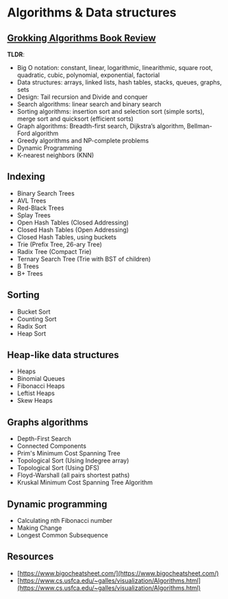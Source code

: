 # Algorithms & Data structures

## [Grokking Algorithms Book Review](https://docs.tlaurens.xyz/books/grokking-algorithms)

**TLDR**:

- Big O notation: constant, linear, logarithmic, linearithmic, square root, quadratic, cubic, polynomial, exponential, factorial
- Data structures: arrays, linked lists, hash tables, stacks, queues, graphs, sets
- Design: Tail recursion and Divide and conquer
- Search algorithms: linear search and binary search
- Sorting algorithms: insertion sort and selection sort \(simple sorts\), merge sort and quicksort \(efficient sorts\)
- Graph algorithms: Breadth-first search, Dijkstra’s algorithm, Bellman-Ford algorithm
- Greedy algorithms and NP-complete problems
- Dynamic Programming
- K-nearest neighbors \(KNN\)

## Indexing

- Binary Search Trees
- AVL Trees
- Red-Black Trees
- Splay Trees
- Open Hash Tables \(Closed Addressing\)
- Closed Hash Tables \(Open Addressing\)
- Closed Hash Tables, using buckets
- Trie \(Prefix Tree, 26-ary Tree\)
- Radix Tree \(Compact Trie\)
- Ternary Search Tree \(Trie with BST of children\)
- B Trees
- B+ Trees

## Sorting

- Bucket Sort
- Counting Sort
- Radix Sort
- Heap Sort

## Heap-like data structures

- Heaps
- Binomial Queues
- Fibonacci Heaps
- Leftist Heaps
- Skew Heaps

## Graphs algorithms

- Depth-First Search
- Connected Components
- Prim's Minimum Cost Spanning Tree
- Topological Sort \(Using Indegree array\)
- Topological Sort \(Using DFS\)
- Floyd-Warshall \(all pairs shortest paths\)
- Kruskal Minimum Cost Spanning Tree Algorithm

## Dynamic programming

- Calculating nth Fibonacci number
- Making Change
- Longest Common Subsequence

## Resources

- [https://www.bigocheatsheet.com/](https://www.bigocheatsheet.com/)
- [https://www.cs.usfca.edu/~galles/visualization/Algorithms.html](https://www.cs.usfca.edu/~galles/visualization/Algorithms.html)
